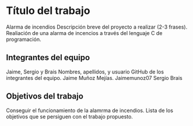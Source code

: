 # Título del trabajo
Alarma de incendios
Descripción breve del proyecto a realizar (2-3 frases).
Realiación de una alarma de incencios a través del lenguaje C de programación.
## Integrantes del equipo
Jaime, Sergio y Brais
Nombres, apellidos, y usuario GitHub de los integrantes del equipo.
Jaime Muñoz Mejías. Jaimemunoz07
Sergio
Brais
## Objetivos del trabajo
Conseguir el funcionamiento de la alamrma de incendios.
Lista de los objetivos que se persiguen con el trabajo propuesto.
